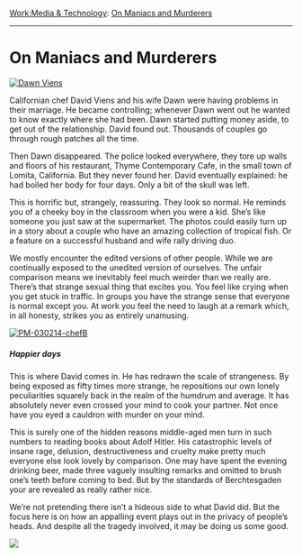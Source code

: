 [Work:](https://www.theschooloflife.com/thebookoflife/category/work/)[Media & Technology](https://www.theschooloflife.com/thebookoflife/category/work/media-and-technology/): [On Maniacs and Murderers](https://www.theschooloflife.com/thebookoflife/on-maniacs-and-murderers/)

* * *

# On Maniacs and Murderers

[![Dawn Viens](https://www.theschooloflife.com/thebookoflife/wp-content/uploads/2014/11/PM-030214-chefA.jpg)](http://www.thebookoflife.org/wp-content/uploads/2014/11/PM-030214-chefA.jpg)

Californian chef David Viens and his wife Dawn were having problems in their marriage. He became controlling; whenever Dawn went out he wanted to know exactly where she had been. Dawn started putting money aside, to get out of the relationship. David found out. Thousands of couples go through rough patches all the time.

Then Dawn disappeared. The police looked everywhere, they tore up walls and floors of his restaurant, Thyme Contemporary Cafe, in the small town of Lomita, California. But they never found her. David eventually explained: he had boiled her body for four days. Only a bit of the skull was left.

This is horrific but, strangely, reassuring. They look so normal. He reminds you of a cheeky boy in the classroom when you were a kid. She’s like someone you just saw at the supermarket. The photos could easily turn up in a story about a couple who have an amazing collection of tropical fish. Or a feature on a successful husband and wife rally driving duo.

We mostly encounter the edited versions of other people. While we are continually exposed to the unedited version of ourselves. The unfair comparison means we inevitably feel much weirder than we really are. There’s that strange sexual thing that excites you. You feel like crying when you get stuck in traffic. In groups you have the strange sense that everyone is normal except you. At work you feel the need to laugh at a remark which, in all honesty, strikes you as entirely unamusing.

[![PM-030214-chefB](https://www.theschooloflife.com/thebookoflife/wp-content/uploads/2014/11/PM-030214-chefB.jpg)](http://www.thebookoflife.org/wp-content/uploads/2014/11/PM-030214-chefB.jpg)

##### Happier days

This is where David comes in. He has redrawn the scale of strangeness. By being exposed as fifty times more strange, he repositions our own lonely peculiarities squarely back in the realm of the humdrum and average. It has absolutely never even crossed your mind to cook your partner. Not once have you eyed a cauldron with murder on your mind.

This is surely one of the hidden reasons middle-aged men turn in such numbers to reading books about Adolf Hitler. His catastrophic levels of insane rage, delusion, destructiveness and cruelty make pretty much everyone else look lovely by comparison. One may have spent the evening drinking beer, made three vaguely insulting remarks and omitted to brush one’s teeth before coming to bed. But by the standards of Berchtesgaden your are revealed as really rather nice.

We’re not pretending there isn’t a hideous side to what David did. But the focus here is on how an appalling event plays out in the privacy of people’s heads. And despite all the tragedy involved, it may be doing us some good.

[![](https://img.youtube.com/vi/KxfmZC6aNzY/0.jpg)](https://www.youtube.com/embed/KxfmZC6aNzY '')
